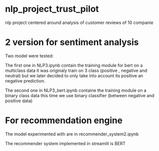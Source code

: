 # nlp_project_trust_pilot
nlp project centered around analysis of customer reviews of 10 companie

# 2 version for sentiment analysis 

Two model were tested:

The first one in NLP3.ipynb contain the training module for bert 
on a multiclass data it was originaly train on 3 class (positive , negative and neutral)
but we later decided to only take into account its positive an negative prediction.

The second one in NLP3_bert.ipynb containe the training module on a binary class data
this time we use binary classifier (between negative and positive data) 


# For recommendation engine 

The model experimented with are in recommender_system2.ipynb

The recommender system implemented in streamlit is BERT  
